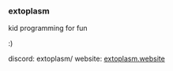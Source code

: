 ### extoplasm
kid programming for fun

:)

discord: extoplasm/
website: [extoplasm.website](https://extoplasm.github.io/extoplasm.website)
